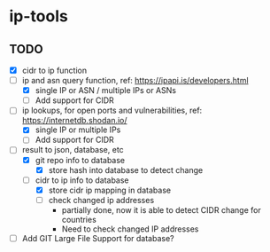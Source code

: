 # ip-tools

## TODO

- [x] cidr to ip function
- [ ] ip and asn query function, ref: https://ipapi.is/developers.html
  - [x] single IP or ASN / multiple IPs or ASNs
  - [ ] Add support for CIDR
- [ ] ip lookups, for open ports and vulnerabilities, ref: https://internetdb.shodan.io/
  - [x] single IP or multiple IPs
  - [ ] Add support for CIDR
- [ ] result to json, database, etc
  - [x] git repo info to database
    - [x] store hash into database to detect change
  - [ ] cidr to ip info to database
    - [x] store cidr ip mapping in database
    - [ ] check changed ip addresses
      - partially done, now it is able to detect CIDR change for countries
      - Need to check changed IP addresses
- [ ] Add GIT Large File Support for database?
